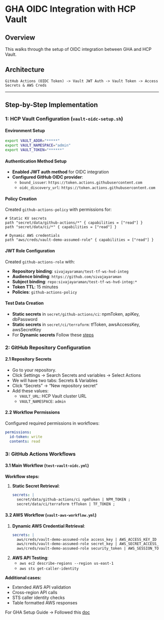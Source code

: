 # GHA OIDC Integration with HCP Vault

## Overview
This walks through the setup of OIDC integration between GHA and HCP Vault.

## Architecture
```
GitHub Actions (OIDC Token) -> Vault JWT Auth -> Vault Token -> Access Secrets & AWS Creds
```

---

## Step-by-Step Implementation

### 1: HCP Vault Configuration (`vault-oidc-setup.sh`)

#### Environment Setup
```bash
export VAULT_ADDR="*****"
export VAULT_NAMESPACE="admin"
export VAULT_TOKEN="******"
```

#### Authentication Method Setup
- **Enabled JWT auth method** for OIDC integration
- **Configured GitHub OIDC provider**:
  - `bound_issuer`: `https://token.actions.githubusercontent.com`
  - `oidc_discovery_url`: `https://token.actions.githubusercontent.com`

#### Policy Creation
Created `github-actions-policy` with permissions for:
```hcl
# Static KV secrets
path "secret/data/github-actions/*" { capabilities = ["read"] }
path "secret/data/ci/*" { capabilities = ["read"] }

# Dynamic AWS credentials  
path "aws/creds/vault-demo-assumed-role" { capabilities = ["read"] }
```

#### JWT Role Configuration
Created `github-actions-role` with:
- **Repository binding**: `sivajayaraman/test-tf-ws-hvd-integ`
- **Audience binding**: `https://github.com/sivajayaraman`
- **Subject binding**: `repo:sivajayaraman/test-tf-ws-hvd-integ:*`
- **Token TTL**: 15 minutes
- **Policies**: `github-actions-policy`

#### Test Data Creation
- **Static secrets** in `secret/github-actions/ci`: npmToken, apiKey, dbPassword
- **Static secrets** in `secret/ci/terraform`: tfToken, awsAccessKey, awsSecretKey
- For **Dynamic secrets** Follow these [steps](https://github.com/hashicorp/hc-sec-demos/blob/main/demos/vault/aws_secrets_engine/README.md)

### 2: GitHub Repository Configuration

#### 2.1 Repository Secrets
- Go to your repository.
- Click Settings -> Search Secrets and variables -> Select Actions
- We will have two tabs: Secrets & Variables
- Click “Secrets” -> “New repository secret”
- Add these values:
  - `VAULT_URL`: HCP Vault cluster URL
  - `VAULT_NAMESPACE`: `admin`

#### 2.2 Workflow Permissions
Configured required permissions in workflows:
```yaml
permissions:
  id-token: write
  contents: read
```

### 3: GitHub Actions Workflows

#### 3.1 Main Workflow (`test-vault-oidc.yml`)

**Workflow steps:**
1. **Static Secret Retrieval**:
   ```yaml
   secrets: |
     secret/data/github-actions/ci npmToken | NPM_TOKEN ;
     secret/data/ci/terraform tfToken | TF_TOKEN ;
   ```

#### 3.2 AWS Workflow (`vault-aws-workflow.yml`)
1. **Dynamic AWS Credential Retrieval**:
   ```yaml
   secrets: |
     aws/creds/vault-demo-assumed-role access_key | AWS_ACCESS_KEY_ID ;
     aws/creds/vault-demo-assumed-role secret_key | AWS_SECRET_ACCESS_KEY ;
     aws/creds/vault-demo-assumed-role security_token | AWS_SESSION_TOKEN
   ```
2. **AWS API Testing**:
   - `aws ec2 describe-regions --region us-east-1`
   - `aws sts get-caller-identity`

**Additional cases:**
- Extended AWS API validation
- Cross-region API calls
- STS caller identity checks
- Table formatted AWS responses

For GHA Setup Guide -> Followed this [doc](https://docs.github.com/en/actions/how-tos/secure-your-work/security-harden-deployments/oidc-in-hashicorp-vault#updating-your-github-actions-workflow)
